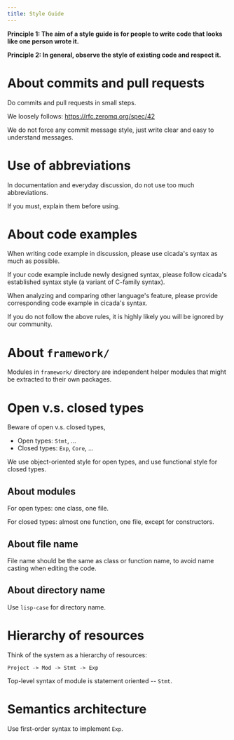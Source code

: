 ```yaml
---
title: Style Guide
---
```


**Principle 1: The aim of a style guide is for people to write code that looks like one person wrote it.**

**Principle 2: In general, observe the style of existing code and respect it.**

# About commits and pull requests

Do commits and pull requests in small steps.

We loosely follows: https://rfc.zeromq.org/spec/42

We do not force any commit message style,
just write clear and easy to understand messages.

# Use of abbreviations

In documentation and everyday discussion,
do not use too much abbreviations.

If you must, explain them before using.

# About code examples

When writing code example in discussion,
please use cicada's syntax as much as possible.

If your code example include newly designed syntax,
please follow cicada's established syntax style
(a variant of C-family syntax).

When analyzing and comparing other language's feature,
please provide corresponding code example in cicada's syntax.

If you do not follow the above rules,
it is highly likely you will be ignored by our community.

# About `framework/`

Modules in `framework/` directory are independent helper modules
that might be extracted to their own packages.

# Open v.s. closed types

Beware of open v.s. closed types,

- Open types: `Stmt`, ...
- Closed types: `Exp`, `Core`, ...

We use object-oriented style for open types,
and use functional style for closed types.

## About modules

For open types: one class, one file.

For closed types: almost one function, one file, except for constructors.

## About file name

File name should be the same as class or function name,
to avoid name casting when editing the code.

## About directory name

Use `lisp-case` for directory name.

# Hierarchy of resources

Think of the system as a hierarchy of resources:

```
Project -> Mod -> Stmt -> Exp
```

Top-level syntax of module is statement oriented -- `Stmt`.

# Semantics architecture

Use first-order syntax to implement `Exp`.
